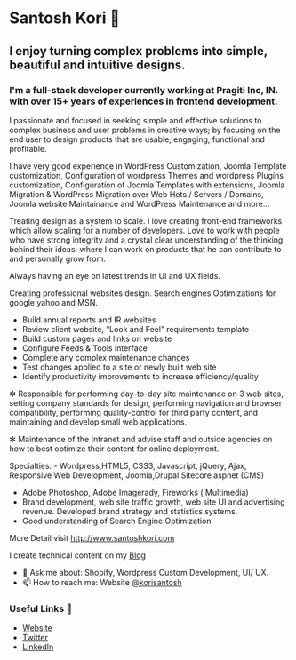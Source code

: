 # Santosh Kori 👋

## I enjoy turning complex problems into simple, beautiful and intuitive designs. 
### I'm a full-stack developer currently working at Pragiti Inc, IN. with over 15+ years of experiences in frontend development.

I passionate and focused in seeking simple and effective solutions to complex business and user problems in creative ways; by focusing on the end user to design products that are usable, engaging, functional and profitable.

I have very good experience in WordPress Customization, Joomla Template customization, Configuration of wordpress Themes and wordpress Plugins customization, Configuration of Joomla Templates with extensions, Joomla Migration & WordPress Migration over Web Hots / Servers / Domains, Joomla website Maintainance and WordPress Maintenance and more…

Treating design as a system to scale. I love creating front-end frameworks which allow scaling for a number of developers. Love to work with people who have strong integrity and a crystal clear understanding of the thinking behind their ideas; where I can work on products that he can contribute to and personally grow from.

Always having an eye on latest trends in UI and UX fields.

Creating professional websites design. Search engines Optimizations for google yahoo and MSN.

- Build annual reports and IR websites
- Review client website, “Look and Feel” requirements template
- Build custom pages and links on website
- Configure Feeds & Tools interface
- Complete any complex maintenance changes
- Test changes applied to a site or newly built web site
- Identify productivity improvements to increase efficiency/quality

✻ Responsible for performing day-to-day site maintenance on 3 web sites, setting company standards for design, performing navigation and browser compatibility, performing quality-control for third party content, and maintaining and develop small web applications.

✻ Maintenance of the Intranet and advise staff and outside agencies on how to best optimize their content for online deployment.

Specialties: - Wordpress,HTML5, CSS3, Javascript, jQuery, Ajax, Responsive Web Development, Joomla,Drupal Sitecore aspnet (CMS)
- Adobe Photoshop, Adobe Imagerady, Fireworks ( Multimedia)
- Brand development, web site traffic growth, web site UI and advertising revenue. Developed brand strategy and statistics systems.
- Good understanding of Search Engine Optimization

More Detail visit http://www.santoshkori.com 

I create technical content on my [Blog](http://www.santoshkori.com/blog)
- 💬 Ask me about: Shopify, Wordpress Custom Development, UI/ UX.
- 📫 How to reach me: Website [@korisantosh](http://www.santoshkori.com/blog)

### Useful Links 💙

- [Website](http://www.santoshkori.com)
- [Twitter](https://twitter.com/santoshkori)
- [LinkedIn](https://linkedin.com/in/santoshkori/)

<!--
**korisantosh/korisantosh** is a ✨ _special_ ✨ repository because its `README.md` (this file) appears on your GitHub profile.

Here are some ideas to get you started:

- 🔭 I’m currently working on ...
- 🌱 I’m currently learning ...
- 👯 I’m looking to collaborate on ...
- 🤔 I’m looking for help with ...
- 💬 Ask me about ...
- 📫 How to reach me: ...
- 😄 Pronouns: ...
- ⚡ Fun fact: ...
-->
